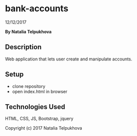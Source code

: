 # bank-accounts

12/12/2017

**By Natalia Telpukhova**

## Description

Web application that lets user create and manipulate accounts.

## Setup

* clone repository
* open index.html in browser

## Technologies Used

HTML, CSS, JS, Bootstrap, jquery

Copyright (c) 2017 Natalia Telpukhova
